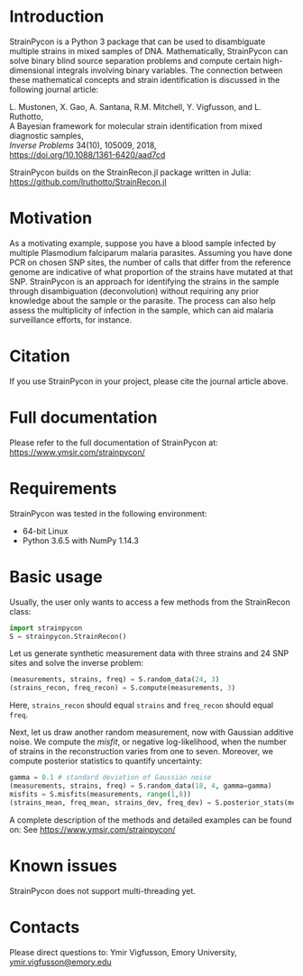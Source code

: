 # Introduction

StrainPycon is a Python 3 package that can be used to disambiguate multiple
strains in mixed samples of DNA. Mathematically, StrainPycon can solve binary
blind source separation problems and compute certain high-dimensional integrals
involving binary variables. The connection between these mathematical concepts
and strain identification is discussed in the following journal article:  

  L. Mustonen, X. Gao, A. Santana, R.M. Mitchell, Y. Vigfusson, and L. Ruthotto,  
  A Bayesian framework for molecular strain identification from mixed diagnostic samples,  
  *Inverse Problems* 34(10), 105009, 2018,  
  https://doi.org/10.1088/1361-6420/aad7cd

StrainPycon builds on the StrainRecon.jl package written in Julia:
https://github.com/lruthotto/StrainRecon.jl

# Motivation

As a motivating example, suppose you have a blood sample infected by multiple
Plasmodium falciparum malaria parasites. Assuming you have done PCR on chosen
SNP sites, the number of calls that differ from the reference genome are
indicative of what proportion of the strains have mutated at that SNP.
StrainPycon is an approach for identifying the strains in the sample through
disambiguation (deconvolution) without requiring any prior knowledge about the
sample or the parasite. The process can also help assess the multiplicity of
infection in the sample, which can aid malaria surveillance efforts, for
instance.

# Citation

If you use StrainPycon in your project, please cite the journal article above.

# Full documentation

Please refer to the full documentation of StrainPycon at:
https://www.ymsir.com/strainpycon/

# Requirements

StrainPycon was tested in the following environment:
+ 64-bit Linux
+ Python 3.6.5 with NumPy 1.14.3

# Basic usage

Usually, the user only wants to access a few methods from the StrainRecon class:

``` py
import strainpycon
S = strainpycon.StrainRecon()
```

Let us generate synthetic measurement data with three strains and 24 SNP sites
and solve the inverse problem:
``` py
(measurements, strains, freq) = S.random_data(24, 3)
(strains_recon, freq_recon) = S.compute(measurements, 3)
```
Here, `strains_recon` should equal `strains` and `freq_recon` should equal
`freq`.

Next, let us draw another random measurement, now with Gaussian additive noise.
We compute the *misfit*, or negative log-likelihood, when the number of strains
in the reconstruction varies from one to seven. Moreover, we compute posterior
statistics to quantify uncertainty:
``` py
gamma = 0.1 # standard deviation of Gaussian noise
(measurements, strains, freq) = S.random_data(18, 4, gamma=gamma)
misfits = S.misfits(measurements, range(1,8))
(strains_mean, freq_mean, strains_dev, freq_dev) = S.posterior_stats(measurements, 4, gamma)
```

A complete description of the methods and detailed examples can be found on:
See https://www.ymsir.com/strainpycon/

# Known issues

StrainPycon does not support multi-threading yet.

# Contacts

Please direct questions to:
Ymir Vigfusson, Emory University, ymir.vigfusson@emory.edu

